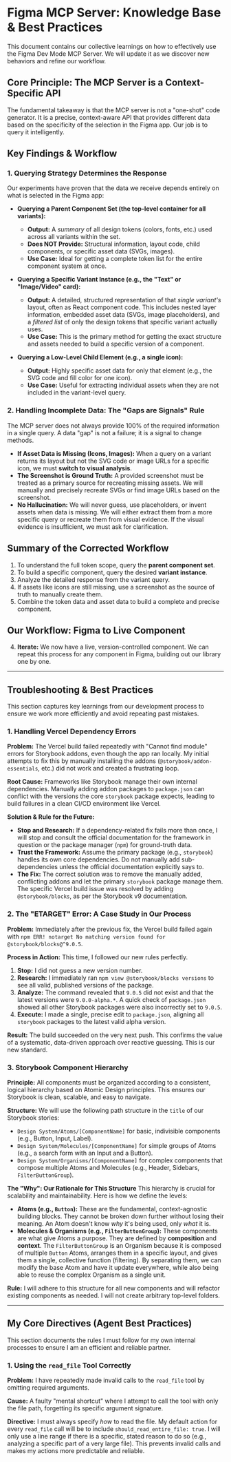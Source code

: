 # Figma MCP Server: Knowledge Base & Best Practices

This document contains our collective learnings on how to effectively use the Figma Dev Mode MCP Server. We will update it as we discover new behaviors and refine our workflow.

## Core Principle: The MCP Server is a Context-Specific API

The fundamental takeaway is that the MCP server is not a "one-shot" code generator. It is a precise, context-aware API that provides different data based on the specificity of the selection in the Figma app. Our job is to query it intelligently.

## Key Findings & Workflow

### 1. Querying Strategy Determines the Response

Our experiments have proven that the data we receive depends entirely on what is selected in the Figma app:

*   **Querying a Parent Component Set (the top-level container for all variants):**
    *   **Output:** A *summary* of all design tokens (colors, fonts, etc.) used across all variants within the set.
    *   **Does NOT Provide:** Structural information, layout code, child components, or specific asset data (SVGs, images).
    *   **Use Case:** Ideal for getting a complete token list for the entire component system at once.

*   **Querying a Specific Variant Instance (e.g., the "Text" or "Image/Video" card):**
    *   **Output:** A detailed, structured representation of that *single variant's* layout, often as React component code. This includes nested layer information, embedded asset data (SVGs, image placeholders), and a *filtered list* of only the design tokens that specific variant actually uses.
    *   **Use Case:** This is the primary method for getting the exact structure and assets needed to build a specific version of a component.

*   **Querying a Low-Level Child Element (e.g., a single icon):**
    *   **Output:** Highly specific asset data for only that element (e.g., the SVG code and fill color for one icon).
    *   **Use Case:** Useful for extracting individual assets when they are not included in the variant-level query.

### 2. Handling Incomplete Data: The "Gaps are Signals" Rule

The MCP server does not always provide 100% of the required information in a single query. A data "gap" is not a failure; it is a signal to change methods.

*   **If Asset Data is Missing (Icons, Images):** When a query on a variant returns its layout but not the SVG code or image URLs for a specific icon, we must **switch to visual analysis**.
*   **The Screenshot is Ground Truth:** A provided screenshot must be treated as a primary source for recreating missing assets. We will manually and precisely recreate SVGs or find image URLs based on the screenshot.
*   **No Hallucination:** We will never guess, use placeholders, or invent assets when data is missing. We will either extract them from a more specific query or recreate them from visual evidence. If the visual evidence is insufficient, we must ask for clarification.

## Summary of the Corrected Workflow

1.  To understand the full token scope, query the **parent component set**.
2.  To build a specific component, query the desired **variant instance**.
3.  Analyze the detailed response from the variant query.
4.  If assets like icons are still missing, use a screenshot as the source of truth to manually create them.
5.  Combine the token data and asset data to build a complete and precise component.

## Our Workflow: Figma to Live Component

4.  **Iterate:** We now have a live, version-controlled component. We can repeat this process for any component in Figma, building out our library one by one.

---

## Troubleshooting & Best Practices

This section captures key learnings from our development process to ensure we work more efficiently and avoid repeating past mistakes.

### 1. Handling Vercel Dependency Errors

**Problem:** The Vercel build failed repeatedly with "Cannot find module" errors for Storybook addons, even though the app ran locally. My initial attempts to fix this by manually installing the addons (`@storybook/addon-essentials`, etc.) did not work and created a frustrating loop.

**Root Cause:** Frameworks like Storybook manage their own internal dependencies. Manually adding addon packages to `package.json` can conflict with the versions the core `storybook` package expects, leading to build failures in a clean CI/CD environment like Vercel.

**Solution & Rule for the Future:**
*   **Stop and Research:** If a dependency-related fix fails more than once, I will stop and consult the official documentation for the framework in question or the package manager (`npm`) for ground-truth data.
*   **Trust the Framework:** Assume the primary package (e.g., `storybook`) handles its own core dependencies. Do not manually add sub-dependencies unless the official documentation explicitly says to.
*   **The Fix:** The correct solution was to remove the manually added, conflicting addons and let the primary `storybook` package manage them. The specific Vercel build issue was resolved by adding `@storybook/blocks`, as per the Storybook v9 documentation.

### 2. The "ETARGET" Error: A Case Study in Our Process

**Problem:** Immediately after the previous fix, the Vercel build failed again with `npm ERR! notarget No matching version found for @storybook/blocks@^9.0.5`.

**Process in Action:** This time, I followed our new rules perfectly.
1.  **Stop:** I did not guess a new version number.
2.  **Research:** I immediately ran `npm view @storybook/blocks versions` to see all valid, published versions of the package.
3.  **Analyze:** The command revealed that `9.0.5` did not exist and that the latest versions were `9.0.0-alpha.*`. A quick check of `package.json` showed all other Storybook packages were also incorrectly set to `9.0.5`.
4.  **Execute:** I made a single, precise edit to `package.json`, aligning all `storybook` packages to the latest valid alpha version.

**Result:** The build succeeded on the very next push. This confirms the value of a systematic, data-driven approach over reactive guessing. This is our new standard.

### 3. Storybook Component Hierarchy

**Principle:** All components must be organized according to a consistent, logical hierarchy based on Atomic Design principles. This ensures our Storybook is clean, scalable, and easy to navigate.

**Structure:** We will use the following path structure in the `title` of our Storybook stories:
*   `Design System/Atoms/[ComponentName]` for basic, indivisible components (e.g., Button, Input, Label).
*   `Design System/Molecules/[ComponentName]` for simple groups of Atoms (e.g., a search form with an Input and a Button).
*   `Design System/Organisms/[ComponentName]` for complex components that compose multiple Atoms and Molecules (e.g., Header, Sidebars, `FilterButtonGroup`).

**The "Why": Our Rationale for This Structure**
This hierarchy is crucial for scalability and maintainability. Here is how we define the levels:
*   **Atoms (e.g., `Button`):** These are the fundamental, context-agnostic building blocks. They cannot be broken down further without losing their meaning. An Atom doesn't know *why* it's being used, only *what* it is.
*   **Molecules & Organisms (e.g., `FilterButtonGroup`):** These components are what give Atoms a purpose. They are defined by **composition** and **context**. The `FilterButtonGroup` is an Organism because it is composed of multiple `Button` Atoms, arranges them in a specific layout, and gives them a single, collective function (filtering). By separating them, we can modify the base Atom and have it update everywhere, while also being able to reuse the complex Organism as a single unit.

**Rule:** I will adhere to this structure for all new components and will refactor existing components as needed. I will not create arbitrary top-level folders.

---
## My Core Directives (Agent Best Practices)

This section documents the rules I must follow for my own internal processes to ensure I am an efficient and reliable partner.

### 1. Using the `read_file` Tool Correctly

**Problem:** I have repeatedly made invalid calls to the `read_file` tool by omitting required arguments.

**Cause:** A faulty "mental shortcut" where I attempt to call the tool with only the file path, forgetting its specific argument signature.

**Directive:** I must always specify *how* to read the file. My default action for every `read_file` call will be to include `should_read_entire_file: true`. I will only use a line range if there is a specific, stated reason to do so (e.g., analyzing a specific part of a very large file). This prevents invalid calls and makes my actions more predictable and reliable. 